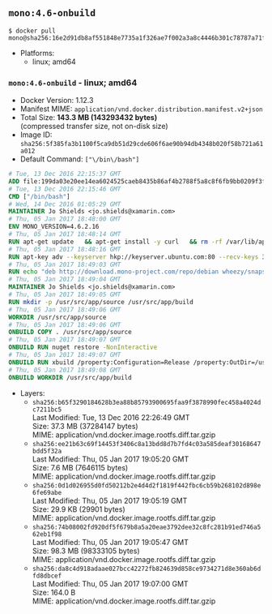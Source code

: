 ## `mono:4.6-onbuild`

```console
$ docker pull mono@sha256:16e2d91db8af551848e7735a1f326ae7f002a3a8c4446b301c78787a71f128f0
```

-	Platforms:
	-	linux; amd64

### `mono:4.6-onbuild` - linux; amd64

-	Docker Version: 1.12.3
-	Manifest MIME: `application/vnd.docker.distribution.manifest.v2+json`
-	Total Size: **143.3 MB (143293432 bytes)**  
	(compressed transfer size, not on-disk size)
-	Image ID: `sha256:5f385fa3b1100f5ca9db51d29cde606f6ae90b94db4348b020f58b721a61a012`
-	Default Command: `["\/bin\/bash"]`

```dockerfile
# Tue, 13 Dec 2016 22:15:37 GMT
ADD file:199da03e20ee14ea6024525caeb8435b86af4b2788f5a8c8f6fb9bb0209f3fff in / 
# Tue, 13 Dec 2016 22:15:46 GMT
CMD ["/bin/bash"]
# Wed, 14 Dec 2016 01:05:29 GMT
MAINTAINER Jo Shields <jo.shields@xamarin.com>
# Thu, 05 Jan 2017 18:48:00 GMT
ENV MONO_VERSION=4.6.2.16
# Thu, 05 Jan 2017 18:48:14 GMT
RUN apt-get update   && apt-get install -y curl   && rm -rf /var/lib/apt/lists/*
# Thu, 05 Jan 2017 18:48:16 GMT
RUN apt-key adv --keyserver hkp://keyserver.ubuntu.com:80 --recv-keys 3FA7E0328081BFF6A14DA29AA6A19B38D3D831EF
# Thu, 05 Jan 2017 18:49:03 GMT
RUN echo "deb http://download.mono-project.com/repo/debian wheezy/snapshots/$MONO_VERSION main" > /etc/apt/sources.list.d/mono-xamarin.list   && apt-get update   && apt-get install -y binutils mono-devel ca-certificates-mono fsharp mono-vbnc nuget referenceassemblies-pcl   && rm -rf /var/lib/apt/lists/* /tmp/*
# Thu, 05 Jan 2017 18:49:04 GMT
MAINTAINER Jo Shields <jo.shields@xamarin.com>
# Thu, 05 Jan 2017 18:49:05 GMT
RUN mkdir -p /usr/src/app/source /usr/src/app/build
# Thu, 05 Jan 2017 18:49:06 GMT
WORKDIR /usr/src/app/source
# Thu, 05 Jan 2017 18:49:06 GMT
ONBUILD COPY . /usr/src/app/source
# Thu, 05 Jan 2017 18:49:07 GMT
ONBUILD RUN nuget restore -NonInteractive
# Thu, 05 Jan 2017 18:49:07 GMT
ONBUILD RUN xbuild /property:Configuration=Release /property:OutDir=/usr/src/app/build/
# Thu, 05 Jan 2017 18:49:08 GMT
ONBUILD WORKDIR /usr/src/app/build
```

-	Layers:
	-	`sha256:b65f3290184628b3ea88b85793900695faa9f3878990fec458a4024dc7211bc5`  
		Last Modified: Tue, 13 Dec 2016 22:26:49 GMT  
		Size: 37.3 MB (37284147 bytes)  
		MIME: application/vnd.docker.image.rootfs.diff.tar.gzip
	-	`sha256:ee21b63c69f14453f3406c8a13bdd8d7b7fd4c03a585deaf30168647bdd5f32a`  
		Last Modified: Thu, 05 Jan 2017 19:05:20 GMT  
		Size: 7.6 MB (7646115 bytes)  
		MIME: application/vnd.docker.image.rootfs.diff.tar.gzip
	-	`sha256:0d1d026955d0fd50212b2e4d4d2f1819f442fbc6cb59b268102d898e6fe69abe`  
		Last Modified: Thu, 05 Jan 2017 19:05:19 GMT  
		Size: 29.9 KB (29901 bytes)  
		MIME: application/vnd.docker.image.rootfs.diff.tar.gzip
	-	`sha256:74b08002fd920df5f679b8a5a20eae3792dee32c8fc281b91ed746a562eb1f98`  
		Last Modified: Thu, 05 Jan 2017 19:05:47 GMT  
		Size: 98.3 MB (98333105 bytes)  
		MIME: application/vnd.docker.image.rootfs.diff.tar.gzip
	-	`sha256:da8c4d918adaae027bcc42272fb824639d858ce9734271d8e360ab6dfd8dbcef`  
		Last Modified: Thu, 05 Jan 2017 19:07:00 GMT  
		Size: 164.0 B  
		MIME: application/vnd.docker.image.rootfs.diff.tar.gzip
